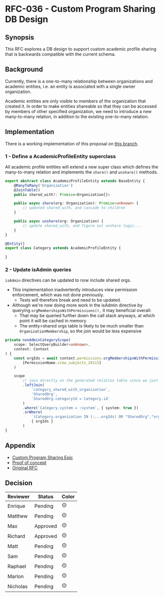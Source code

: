 # RFC-036 - Custom Program Sharing DB Design

## Synopsis
This RFC explores a DB design to support custom academic profile sharing that is backwards compatible with the current schema.

## Background
Currently, there is a one-to-many relationship between organizations and academic entities, 
i.e. an entity is associated with a single owner organization. 


Academic entities are only visible to members of the organization that created it. 
In order to make entities shareable so that they can be accessed by members of other specified organization,
we need to introduce a new many-to-many relation, in addition to the existing one-to-many relation.


## Implementation

There is a working implementation of this proposal on [this branch](https://bitbucket.org/calmisland/kidsloop-user-service/branch/UD-1126-db-implementation#diff). 

### 1 - Define a AcademicProfileEntity superclass

All academic profile entities will extend a new super class which defines the many-to-many relation
and implements the `share()` and `unshare()` methods. 


```ts
export abstract class AcademicProfileEntity extends BaseEntity {
    @ManyToMany('Organization')
    @JoinTable()
    public shared_with?: Promise<Organization[]>

    public async share(org: Organization): Promise<unknown> {
        // updated shared_with, and cascade to children
    }

    public async unshare(org: Organization) {
        // update shared_with, and figure out unshare logic....
    }
}

@Entity()
export class Category extends AcademicProfileEntity {
    
}
```

### 2 - Update isAdmin queries
`isAdmin` directives can be updated to now include shared orgs. 

- This implementation inadvertently introduces view permission enforcement, which was not done previously. 
   - Tests will therefore break and need to be updated.
- Although we're now doing more work in the isAdmin directive by querying `orgMembershipsWithPermissions(),` it may beneficial overall:
   - That may be queried further down the call stack anyways, at which point it will be cached in memory
   - The entity>shared orgs table is likely to be much smaller than `OrganizationMembership`, so the join would be less expensive



```ts
private nonAdminCategoryScope(
    scope: SelectQueryBuilder<unknown>,
    context: Context
) {
    const orgIds = await context.permissions.orgMembershipsWithPermissions(
        [PermissionName.view_subjects_20115]
    )

    scope
        // join directly on the generated relation table since we just need the org ID
        .leftJoin(
            `category_shared_with_organization`,
            'SharedOrg',
            `SharedOrg.categoryId = Category.id`
        )
        .where(`Category.system = :system`, { system: true })
        .orWhere(
            `(Category.organization IN (:...orgIds) OR "SharedOrg"."organizationOrganizationId" IN (:...orgIds))`,
            { orgIds }
        )
}
```


## Appendix
- [Custom Program Sharing Epic](https://calmisland.atlassian.net/browse/UD-520)
- [Proof of concept](https://bitbucket.org/calmisland/kidsloop-user-service/pull-requests/446)
- [Original RFC](https://calmisland.atlassian.net/wiki/spaces/ATZ/pages/2213642540/RFC-023+Custom+Program+Sharing)

## Decision

|     Reviewer     |  Status  | Color |
|------------------|----------|-------|
| Enrique        | Pending |   🟡  |
| Matthew      | Pending |   🟡  |
| Max  | Approved |   🟡  |
| Richard  | Approved |   🟡 |
| Matt  | Pending  |   🟡  |
| Sam  | Pending  |   🟡  |
| Raphael  | Pending  |   🟡  |
| Marlon  | Pending  |   🟡  |
| Nicholas  | Pending  |   🟡  |
